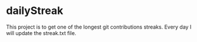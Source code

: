 # dailyStreak
This project is to get one of the longest git contributions streaks.
Every day I will update the streak.txt file.

